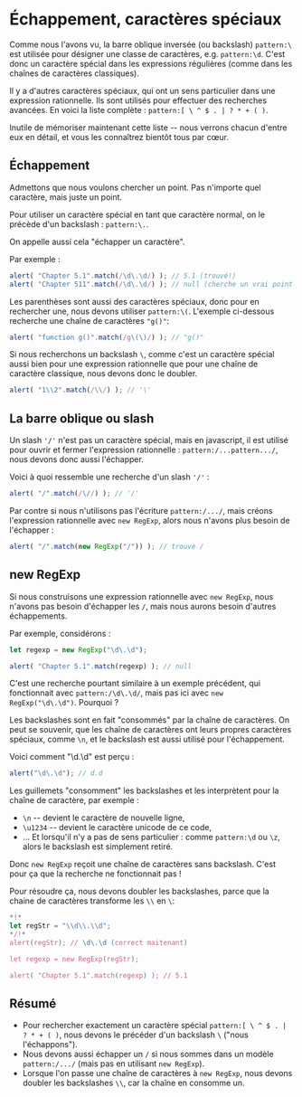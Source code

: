 
# Échappement, caractères spéciaux

Comme nous l'avons vu, la barre oblique inversée (ou backslash) `pattern:\` est utilisée pour désigner une classe de caractères, e.g. `pattern:\d`. C'est donc un caractère spécial dans les expressions régulières (comme dans les chaînes de caractères classiques).

Il y a d'autres caractères spéciaux, qui ont un sens particulier dans une expression rationnelle. Ils sont utilisés pour effectuer des recherches avancées. En voici la liste complète : `pattern:[ \ ^ $ . | ? * + ( )`.

Inutile de mémoriser maintenant cette liste -- nous verrons chacun d'entre eux en détail, et vous les connaîtrez bientôt tous par cœur.

## Échappement

Admettons que nous voulons chercher un point. Pas n'importe quel caractère, mais juste un point.

Pour utiliser un caractère spécial en tant que caractère normal, on le précède d'un backslash : `pattern:\.`.

On appelle aussi cela "échapper un caractère".

Par exemple :
```js run
alert( "Chapter 5.1".match(/\d\.\d/) ); // 5.1 (trouvé!)
alert( "Chapter 511".match(/\d\.\d/) ); // null (cherche un vrai point \.)
```

Les parenthèses sont aussi des caractères spéciaux, donc pour en rechercher une, nous devons utiliser `pattern:\(`. L'exemple ci-dessous recherche une chaîne de caractères `"g()"`:

```js run
alert( "function g()".match(/g\(\)/) ); // "g()"
```

Si nous recherchons un backslash `\`, comme c'est un caractère spécial aussi bien pour une expression rationnelle que pour une chaîne de caractère classique, nous devons donc le doubler.

```js run
alert( "1\\2".match(/\\/) ); // '\'
```

## La barre oblique ou slash

Un slash `'/'` n'est pas un caractère spécial, mais en javascript, il est utilisé pour ouvrir et fermer l'expression rationnelle : `pattern:/...pattern.../`, nous devons donc aussi l'échapper.

Voici à quoi ressemble une recherche d'un slash `'/'` :

```js run
alert( "/".match(/\//) ); // '/'
```

Par contre si nous n'utilisons pas l'écriture `pattern:/.../`, mais créons l'expression rationnelle avec `new RegExp`, alors nous n'avons plus besoin de l'échapper :

```js run
alert( "/".match(new RegExp("/")) ); // trouve /
```

## new RegExp

Si nous construisons une expression rationnelle avec `new RegExp`, nous n'avons pas besoin d'échapper les `/`, mais nous aurons besoin d'autres échappements.

Par exemple, considérons :

```js run
let regexp = new RegExp("\d\.\d");

alert( "Chapter 5.1".match(regexp) ); // null
```

C'est une recherche pourtant similaire à un exemple précédent, qui fonctionnait avec `pattern:/\d\.\d/`, mais pas ici avec `new RegExp("\d\.\d")`. Pourquoi ?

Les backslashes sont en fait "consommés" par la chaîne de caractères. On peut se souvenir, que les chaîne de caractères ont leurs propres caractères spéciaux, comme `\n`, et le backslash est aussi utilisé pour l'échappement.

Voici comment "\d\.\d" est perçu :

```js run
alert("\d\.\d"); // d.d
```

Les guillemets "consomment" les backslashes et les interprètent pour la chaîne de caractère, par exemple :

- `\n` -- devient le caractère de nouvelle ligne,
- `\u1234` -- devient le caractère unicode de ce code,
- ... Et lorsqu'il n'y a pas de sens particulier : comme `pattern:\d` ou `\z`, alors le backslash est simplement retiré.

Donc `new RegExp` reçoit une chaîne de caractères sans backslash. C'est pour ça que la recherche ne fonctionnait pas !

Pour résoudre ça, nous devons doubler les backslashes, parce que la chaine de caractères transforme les `\\` en `\`:

```js run
*!*
let regStr = "\\d\\.\\d";
*/!*
alert(regStr); // \d\.\d (correct maitenant)

let regexp = new RegExp(regStr);

alert( "Chapter 5.1".match(regexp) ); // 5.1
```

## Résumé

- Pour rechercher exactement un caractère spécial `pattern:[ \ ^ $ . | ? * + ( )`, nous devons le précéder d'un backslash `\` ("nous l'échappons").
- Nous devons aussi échapper un `/` si nous sommes dans un modèle `pattern:/.../` (mais pas en utilisant `new RegExp`).
- Lorsque l'on passe une chaîne de caractères à `new RegExp`, nous devons doubler les backslashes `\\`, car la chaîne en consomme un.
